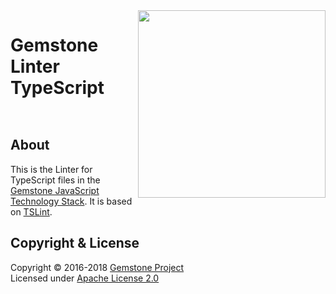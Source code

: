 
<img src="https://rawgit.com/gemstonejs/gemstone-artwork/master/gemstone-logo-white.svg" width="300" align="right" alt=""/>

Gemstone Linter TypeScript
==========================

<p/>
<img src="https://nodei.co/npm/gemstone-linter-ts.png?downloads=true&stars=true" alt=""/>
<p/>
<img src="https://david-dm.org/rse/gemstone-linter-ts.png" alt=""/>

About
-----

This is the Linter for TypeScript files in the
[Gemstone JavaScript Technology Stack](http://gemstonejs.com).
It is based on [TSLint](https://palantir.github.io/tslint/).

Copyright &amp; License
-----------------------

Copyright &copy; 2016-2018 [Gemstone Project](http://gemstonejs.com)<br/>
Licensed under [Apache License 2.0](https://spdx.org/licenses/Apache-2.0)


